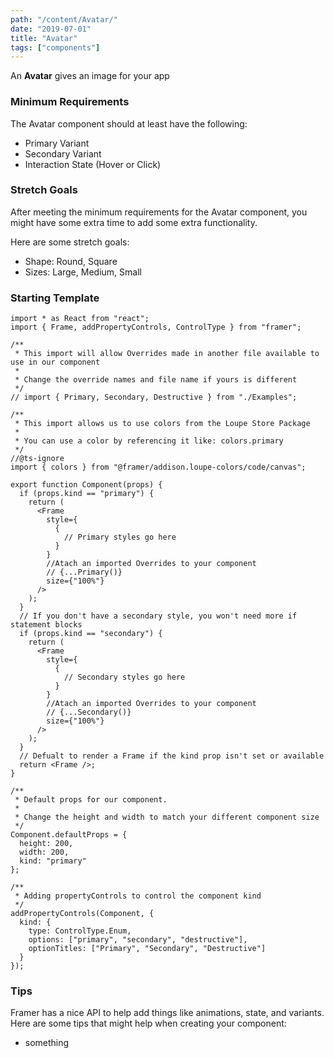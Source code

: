 ```yaml
---
path: "/content/Avatar/"
date: "2019-07-01"
title: "Avatar"
tags: ["components"]
---
```


An **Avatar** gives an image for your app

### Minimum Requirements

The Avatar component should at least have the following:

- Primary Variant
- Secondary Variant
- Interaction State (Hover or Click)

### Stretch Goals

After meeting the minimum requirements for the Avatar component, you might have some extra time to add some extra functionality.

Here are some stretch goals:

- Shape: Round, Square
- Sizes: Large, Medium, Small

### Starting Template

```tsx
import * as React from "react";
import { Frame, addPropertyControls, ControlType } from "framer";

/**
 * This import will allow Overrides made in another file available to use in our component
 *
 * Change the override names and file name if yours is different
 */
// import { Primary, Secondary, Destructive } from "./Examples";

/**
 * This import allows us to use colors from the Loupe Store Package
 *
 * You can use a color by referencing it like: colors.primary
 */
//@ts-ignore
import { colors } from "@framer/addison.loupe-colors/code/canvas";

export function Component(props) {
  if (props.kind == "primary") {
    return (
      <Frame
        style={
          {
            // Primary styles go here
          }
        }
        //Atach an imported Overrides to your component
        // {...Primary()}
        size={"100%"}
      />
    );
  }
  // If you don't have a secondary style, you won't need more if statement blocks
  if (props.kind == "secondary") {
    return (
      <Frame
        style={
          {
            // Secondary styles go here
          }
        }
        //Atach an imported Overrides to your component
        // {...Secondary()}
        size={"100%"}
      />
    );
  }
  // Defualt to render a Frame if the kind prop isn't set or available
  return <Frame />;
}

/**
 * Default props for our component.
 *
 * Change the height and width to match your different component size
 */
Component.defaultProps = {
  height: 200,
  width: 200,
  kind: "primary"
};

/**
 * Adding propertyControls to control the component kind
 */
addPropertyControls(Component, {
  kind: {
    type: ControlType.Enum,
    options: ["primary", "secondary", "destructive"],
    optionTitles: ["Primary", "Secondary", "Destructive"]
  }
});
```

### Tips

Framer has a nice API to help add things like animations, state, and variants. Here are some tips that might help when creating your component:

- something
